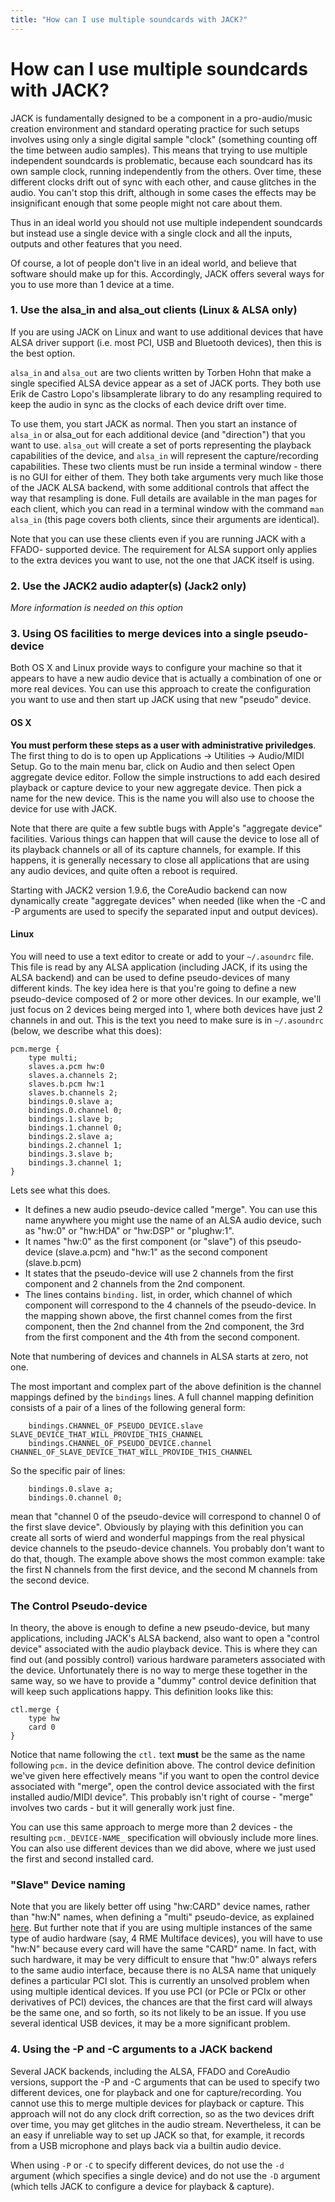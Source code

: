 ```yaml
---
title: "How can I use multiple soundcards with JACK?"
---
```


# How can I use multiple soundcards with JACK?

JACK is fundamentally designed to be a component in a pro-audio/music
creation environment and standard operating practice for such setups
involves using only a single digital sample "clock" (something counting
off the time between audio samples). This means that trying to use
multiple independent soundcards is problematic, because each soundcard
has its own sample clock, running independently from the others. Over
time, these different clocks drift out of sync with each other, and
cause glitches in the audio. You can't stop this drift, although in some
cases the effects may be insignificant enough that some people might not
care about them.

Thus in an ideal world you should not use multiple independent
soundcards but instead use a single device with a single clock and all
the inputs, outputs and other features that you need.

Of course, a lot of people don't live in an ideal world, and believe
that software should make up for this. Accordingly, JACK offers several
ways for you to use more than 1 device at a time.

### 1. Use the alsa_in and alsa_out clients (Linux & ALSA only)

If you are using JACK on Linux and want to use additional devices that
have ALSA driver support (i.e. most PCI, USB and Bluetooth devices),
then this is the best option.

`alsa_in` and `alsa_out` are two clients written by Torben Hohn that
make a single specified ALSA device appear as a set of JACK ports. They
both use Erik de Castro Lopo's libsamplerate library to do any
resampling required to keep the audio in sync as the clocks of each
device drift over time.

To use them, you start JACK as normal. Then you start an instance of
`alsa_in` or alsa_out for each additional device (and "direction") that
you want to use.  `alsa_out` will create a set of ports representing the
playback capabilities of the device, and `alsa_in` will represent the
capture/recording capabilities. These two clients must be run inside a
terminal window - there is no GUI for either of them. They both take
arguments very much like those of the JACK ALSA backend, with some
additional controls that affect the way that resampling is done. Full
details are available in the man pages for each client, which you can
read in a terminal window with the command `man alsa_in` (this page
covers both clients, since their arguments are identical).

Note that you can use these clients even if you are running JACK with a
FFADO- supported device. The requirement for ALSA support only applies
to the extra devices you want to use, not the one that JACK itself is
using.

### 2. Use the JACK2 audio adapter(s) (Jack2 only)

_More information is needed on this option_

### 3. Using OS facilities to merge devices into a single pseudo-device

Both OS X and Linux provide ways to configure your machine so that it
appears to have a new audio device that is actually a combination of one
or more real devices. You can use this approach to create the
configuration you want to use and then start up JACK using that new
"pseudo" device.

#### OS X

**You must perform these steps as a user with administrative
priviledges**.  The first thing to do is to open up Applications ->
Utilities -> Audio/MIDI Setup.  Go to the main menu bar, click on Audio
and then select Open aggregate device editor. Follow the simple
instructions to add each desired playback or capture device to your new
aggregate device.  Then pick a name for the new device. This is the name
you will also use to choose the device for use with JACK.

Note that there are quite a few subtle bugs with Apple's "aggregate
device" facilities. Various things can happen that will cause the device
to lose all of its playback channels or all of its capture channels, for
example. If this happens, it is generally necessary to close all
applications that are using any audio devices, and quite often a reboot
is required.

Starting with JACK2 version 1.9.6, the CoreAudio backend can now
dynamically create "aggregate devices" when needed (like when the -C and
-P arguments are used to specify the separated input and output
devices).

#### Linux

You will need to use a text editor to create or add to your
`~/.asoundrc` file.  This file is read by any ALSA application
(including JACK, if its using the ALSA backend) and can be used to
define pseudo-devices of many different kinds. The key idea here is that
you're going to define a new pseudo-device composed of 2 or more other
devices. In our example, we'll just focus on 2 devices being merged into
1, where both devices have just 2 channels in and out. This is the text
you need to make sure is in `~/.asoundrc` (below, we describe what this
does):



    pcm.merge {
        type multi;
        slaves.a.pcm hw:0
        slaves.a.channels 2;
        slaves.b.pcm hw:1
        slaves.b.channels 2;
        bindings.0.slave a;
        bindings.0.channel 0;
        bindings.1.slave b;
        bindings.1.channel 0;
        bindings.2.slave a;
        bindings.2.channel 1;
        bindings.3.slave b;
        bindings.3.channel 1;
    }


Lets see what this does.

* It defines a new audio pseudo-device called "merge".
  You can use this name anywhere you might use the name of an ALSA audio
  device, such as "hw:0" or "hw:HDA" or "hw:DSP" or "plughw:1".
* It names "hw:0" as the first component (or "slave") of this
  pseudo-device (slave.a.pcm) and "hw:1" as the second component
  (slave.b.pcm)
* It states that the pseudo-device will use 2 channels from the first
  component and 2 channels from the 2nd component.
* The lines contains `binding.` list, in order,
  which channel of which component will correspond to the 4 channels of
  the pseudo-device. In the mapping shown above, the first channel comes
  from the first component, then the 2nd channel from the 2nd component,
  the 3rd from the first component and the 4th from the second
  component.

Note that numbering of devices and channels in ALSA starts at zero, not
one.

The most important and complex part of the above definition is the
channel mappings defined by the `bindings` lines. A full channel mapping
definition consists of a pair of a lines of the following general form:



    	bindings.CHANNEL_OF_PSEUDO_DEVICE.slave SLAVE_DEVICE_THAT_WILL_PROVIDE_THIS_CHANNEL
    	bindings.CHANNEL_OF_PSEUDO_DEVICE.channel CHANNEL_OF_SLAVE_DEVICE_THAT_WILL_PROVIDE_THIS_CHANNEL


So the specific pair of lines:



        bindings.0.slave a;
        bindings.0.channel 0;


mean that "channel 0 of the pseudo-device will correspond to channel 0
of the first slave device". Obviously by playing with this definition
you can create all sorts of wierd and wonderful mappings from the real
physical device channels to the pseudo-device channels. You probably
don't want to do that, though. The example above shows the most common
example: take the first N channels from the first device, and the second
M channels from the second device.

### The Control Pseudo-device

In theory, the above is enough to define a new pseudo-device, but many
applications, including JACK's ALSA backend, also want to open a
"control device" associated with the audio playback device. This is
where they can find out (and possibly control) various hardware
parameters associated with the device. Unfortunately there is no way to
merge these together in the same way, so we have to provide a "dummy"
control device definition that will keep such applications happy. This
definition looks like this:



    ctl.merge {
        type hw
        card 0
    }


Notice that name following the `ctl.` text **must** be the same as the
name following `pcm.` in the device definition above. The control device
definition we've given here effectively means "if you want to open the
control device associated with "merge", open the control device
associated with the first installed audio/MIDI device". This probably
isn't right of course - "merge" involves two cards - but it will
generally work just fine.

You can use this same approach to merge more than 2 devices - the
resulting `pcm._DEVICE-NAME_` specification will obviously include more
lines. You can also use different devices than we did above, where we
just used the first and second installed card.

### "Slave" Device naming

Note that you are likely better off using "hw:CARD" device names, rather
than "hw:N" names, when defining a "multi" pseudo-device, as explained
[here](device_naming.html). But further note that if you are using
multiple instances of the same type of audio hardware (say, 4 RME
Multiface devices), you will have to use "hw:N" because every card will
have the same "CARD" name. In fact, with such hardware, it may be very
difficult to ensure that "hw:0" always refers to the same audio
interface, because there is no ALSA name that uniquely defines a
particular PCI slot. This is currently an unsolved problem when using
multiple identical devices. If you use PCI (or PCIe or PCIx or other
derivatives of PCI) devices, the chances are that the first card will
always be the same one, and so forth, so its not likely to be an issue.
If you use several identical USB devices, it may be a more significant
problem.

### 4. Using the -P and -C arguments to a JACK backend

Several JACK backends, including the ALSA, FFADO and CoreAudio versions,
support the -P and -C arguments that can be used to specify two
different devices, one for playback and one for capture/recording. You
cannot use this to merge multiple devices for playback or capture. This
approach will not do any clock drift correction, so as the two devices
drift over time, you may get glitches in the audio stream. Nevertheless,
it can be an easy if unreliable way to set up JACK so that, for example,
it records from a USB microphone and plays back via a builtin audio
device.

When using `-P` or `-C` to specify different devices, do not use the
`-d`
argument (which specifies a single device) and do not use the `-D`
argument (which tells JACK to configure a device for playback &
capture).

